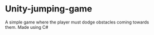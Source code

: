# Unity-jumping-game
A simple game where the player must dodge obstacles coming towards them. Made using C#
